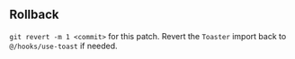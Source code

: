 ## Rollback

`git revert -m 1 <commit>` for this patch. Revert the `Toaster` import back to `@/hooks/use-toast` if needed.

